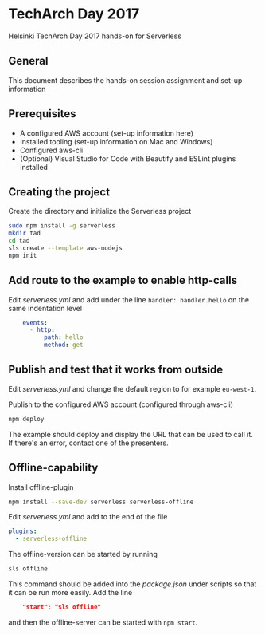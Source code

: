# TechArch Day 2017

Helsinki TechArch Day 2017 hands-on for Serverless

## General

This document describes the hands-on session assignment and set-up information

## Prerequisites

* A configured AWS account (set-up information here)
* Installed tooling (set-up information on Mac and Windows)
* Configured aws-cli
* (Optional) Visual Studio for Code with Beautify and ESLint plugins installed

## Creating the project

Create the directory and initialize the Serverless project

```bash
sudo npm install -g serverless
mkdir tad
cd tad
sls create --template aws-nodejs
npm init
```

## Add route to the example to enable http-calls

Edit _serverless.yml_ and add under the line `handler: handler.hello` on the same indentation level

```yml
    events:
      - http:
          path: hello
          method: get
```

## Publish and test that it works from outside

Edit _serverless.yml_ and change the default region to for example `eu-west-1`.

Publish to the configured AWS account (configured through aws-cli)

```bash
npm deploy
```

The example should deploy and display the URL that can be used to call it. If there's an error, contact one of the presenters.

## Offline-capability

Install offline-plugin

```bash
npm install --save-dev serverless serverless-offline
```

Edit _serverless.yml_ and add to the end of the file

```yml
plugins:
  - serverless-offline
```

The offline-version can be started by running

```bash
sls offline
```

This command should be added into the _package.json_ under scripts so that it can be run more easily. Add the line

```json
    "start": "sls offline"
```

and then the offline-server can be started with `npm start`.
